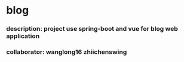 # blog
### description: project use spring-boot and vue for blog web application
### collaborator: wanglong16 zhiichenswing


